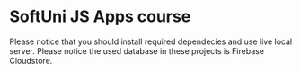 # SoftUni JS Apps course
Please notice that you should install required dependecies and use live local server. 
Please notice the used database in these projects is Firebase Cloudstore. 

